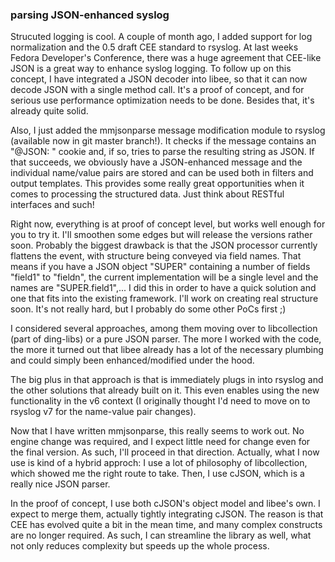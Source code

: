 ### parsing JSON-enhanced syslog ###

Strucuted logging is cool. A couple of month ago, I added support for log normalization and 
the 0.5 draft CEE standard to rsyslog. At last weeks Fedora Developer's Conference, there was 
a huge agreement that CEE-like JSON is a great way to enhance syslog logging. To follow up on 
this concept, I have integrated a JSON decoder into libee, so that it can now decode JSON with 
a single method call. It's a proof of concept, and for serious use performance optimization 
needs to be done. Besides that, it's already quite solid.

Also, I just added the mmjsonparse message modification module to rsyslog (available now in 
git master branch!). It checks if the message contains an "@JSON: " cookie and, if so, tries 
to parse the resulting string as JSON. If that succeeds, we obviously have a JSON-enhanced 
message and the individual name/value pairs are stored and can be used both in filters and 
output templates. This provides some really great opportunities when it comes to processing 
the structured data. Just think about RESTful interfaces and such!

Right now, everything is at proof of concept level, but works well enough for you to try it. 
I'll smoothen some edges but will release the versions rather soon. Probably the biggest drawback 
is that the JSON processor currently flattens the event, with structure being conveyed via 
field names. That means if you have a JSON object "SUPER" containing a number of fields "field1" 
to "fieldn", the current implementation will be a single level and the names are "SUPER.field1",... 
I did this in order to have a quick solution and one that fits into the existing framework. 
I'll work on creating real structure soon. It's not really hard, but I probably do some other PoCs first ;)

I considered several approaches, among them moving over to libcollection (part of ding-libs) or 
a pure JSON parser. The more I worked with the code, the more it turned out that libee already has 
a lot of the necessary plumbing and could simply been enhanced/modified under the hood. 

The big plus 
in that approach is that is immediately plugs in into rsyslog and the other solutions that already 
built on it. This even enables using the new functionality in the v6 context (I originally thought 
I'd need to move on to rsyslog v7 for the name-value pair changes). 

Now that I have written mmjsonparse, 
this really seems to work out. No engine change was required, and I expect little need for change even
for the final version. As such, I'll proceed in that direction. Actually, what I now use is kind of
a hybrid approch: I use a lot of philosophy of libcollection, which showed me the right route to take. 
Then, I use cJSON, which is a really nice JSON parser. 

In the proof of concept, I use both 
cJSON's object model and libee's own. I expect to merge them, actually tightly integrating cJSON.
The reason is that CEE has evolved quite a bit in the mean time, and many complex constructs are 
no longer required. As such, I can streamline the library as well, what not only reduces complexity 
but speeds up the whole process.

